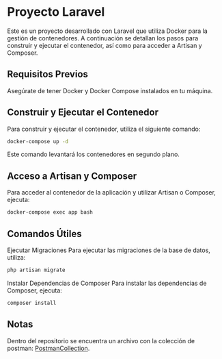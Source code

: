 # Proyecto Laravel

Este es un proyecto desarrollado con Laravel que utiliza Docker para la gestión de contenedores. A continuación se detallan los pasos para construir y ejecutar el contenedor, así como para acceder a Artisan y Composer.

## Requisitos Previos

Asegúrate de tener Docker y Docker Compose instalados en tu máquina. 

## Construir y Ejecutar el Contenedor

Para construir y ejecutar el contenedor, utiliza el siguiente comando:

```bash
docker-compose up -d
```

Este comando levantará los contenedores en segundo plano.

## Acceso a Artisan y Composer
Para acceder al contenedor de la aplicación y utilizar Artisan o Composer, ejecuta:

```bash
docker-compose exec app bash
```


## Comandos Útiles
Ejecutar Migraciones
Para ejecutar las migraciones de la base de datos, utiliza:

```bash
php artisan migrate
```

Instalar Dependencias de Composer
Para instalar las dependencias de Composer, ejecuta:

```bash
composer install
```

## Notas
Dentro del repositorio se encuentra un archivo con la colección de postman:
[PostmanCollection](Laravel-efimera.postman_collection.json).